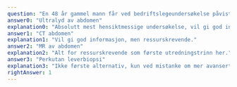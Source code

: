 ```yaml
---
question: "En 48 år gammel mann får ved bedriftslegeundersøkelse påvist forhøyede leverprøver, ASAT 185 U/L (ref. 15-60) og ALAT 150 U/L (ref. 15-60), INR, albumin, bilirubin, ALP og GT er normale. Pasienten er overvektig, KMI 37. Det er ingen mistanke om aktuelt eller tidligere rusmiddelbruk. Ved klinisk undersøkelse er det upåfallende forhold bortsett fra hans overvekt, BT 135/85 mmHg. Hvilken undersøkelse vil det være mest hensiktsmessig å henvise pasienten til?"
answer0: "Ultralyd av abdomen"
explanation0: "Absolutt mest hensiktmessige undersøkelse, vil gi god informasjon om evt fettleversykdom som man må mistenke i denne situasjonen."
answer1: "CT abdomen"
explanation1: "Vil gi god informasjon, men ressurskrevende."
answer2: "MR av abdomen"
explanation2: "Alt for ressurskrevende som første utredningstrinn her."
answer3: "Perkutan leverbiopsi"
explanation3: "Ikke første alternativ, kun ved mistanke om mer avansert/klinisk betydningsfull leversykdom."
rightAnswer: 1
---
```

